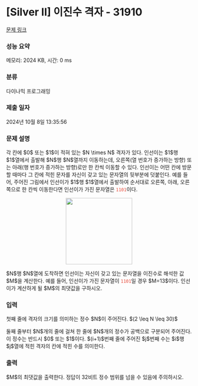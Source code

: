 # [Silver II] 이진수 격자 - 31910 

[문제 링크](https://www.acmicpc.net/problem/31910) 

### 성능 요약

메모리: 2024 KB, 시간: 0 ms

### 분류

다이나믹 프로그래밍

### 제출 일자

2024년 10월 8일 13:35:56

### 문제 설명

<p>각 칸에 $0$ 또는 $1$이 적혀 있는 $N \times N$ 격자가 있다. 인선이는 $1$행 $1$열에서 출발해 $N$행 $N$열까지 이동하는데, 오른쪽(열 번호가 증가하는 방향) 또는 아래(행 번호가 증가하는 방향)로만 한 칸씩 이동할 수 있다. 인선이는 어떤 칸에 방문할 때마다 그 칸에 적힌 문자를 자신이 갖고 있는 문자열의 뒷부분에 덧붙인다. 예를 들어, 주어진 그림에서 인선이가 $1$행 $1$열에서 출발하여 순서대로 오른쪽, 아래, 오른쪽으로 한 칸씩 이동한다면 인선이가 가진 문자열은 <span style="color:#e74c3c;"><code>1101</code></span>이다.</p>

<p style="text-align: center;"><img alt="" src="" style="width: 180px; height: 180px;"></p>

<p>$N$행 $N$열에 도착하면 인선이는 자신이 갖고 있는 문자열을 이진수로 해석한 값 $M$을 계산한다. 예를 들어, 인선이가 가진 문자열이 <span style="color:#e74c3c;"><code>1101</code></span>일 경우 $M=13$이다. 인선이가 계산하게 될 $M$의 최댓값을 구하시오.</p>

### 입력 

 <p>첫째 줄에 격자의 크기를 의미하는 정수 $N$이 주어진다. $(2 \leq N \leq 30)$</p>

<p>둘째 줄부터 $N$개의 줄에 걸쳐 한 줄에 $N$개의 정수가 공백으로 구분되어 주어진다. 이 정수는 반드시 $0$ 또는 $1$이다. $(i+1)$번째 줄에 주어진 $j$번째 수는 $i$행 $j$열에 적힌 격자의 칸에 적힌 수를 의미한다.</p>

### 출력 

 <p>$M$의 최댓값을 출력한다. 정답이 32비트 정수 범위를 넘을 수 있음에 주의하시오.</p>

